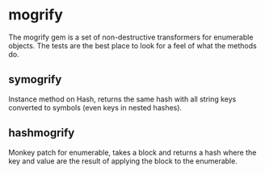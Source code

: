mogrify
=======

The mogrify gem is a set of non-destructive transformers for enumerable objects. The tests are the best place to look for a feel of what the methods do.

symogrify
--------

Instance method on Hash, returns the same hash with all string keys converted to symbols (even keys in nested hashes).

hashmogrify
--------

Monkey patch for enumerable, takes a block and returns a hash where the key and value are the result of applying the block to the enumerable.
